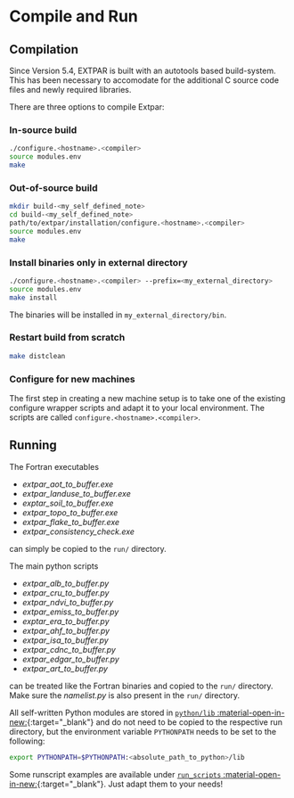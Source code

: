 # Compile and Run

## Compilation

Since Version 5.4, EXTPAR is built with an autotools based build-system. This has been necessary to accomodate for the additional C source code files and newly required libraries.

There are three options to compile Extpar: 

### In-source build

```bash
./configure.<hostname>.<compiler>
source modules.env  
make   
```

### Out-of-source build

```bash
mkdir build-<my_self_defined_note>
cd build-<my_self_defined_note>
path/to/extpar/installation/configure.<hostname>.<compiler>
source modules.env  
make  
```

### Install binaries only in external directory

```bash
./configure.<hostname>.<compiler> --prefix=<my_external_directory>
source modules.env  
make install  
```

The binaries will be installed in `my_external_directory/bin`.

### Restart build from scratch

```bash
make distclean 
```

### Configure for new machines

The first step in creating a new machine setup is to take one of
the existing configure wrapper scripts and adapt it to your local
environment. The scripts are called `configure.<hostname>.<compiler>`.

## Running

The Fortran executables 

*   *extpar_aot_to_buffer.exe*
*   *extpar_landuse_to_buffer.exe*
*   *exptar_soil_to_buffer.exe*
*   *extpar_topo_to_buffer.exe*
*   *extpar_flake_to_buffer.exe* 
*   *extpar_consistency_check.exe* 

can simply be copied to the `run/` directory.
 
The main python scripts 

*   *extpar_alb_to_buffer.py*
*   *extpar_cru_to_buffer.py*
*   *extpar_ndvi_to_buffer.py*
*   *extpar_emiss_to_buffer.py*
*   *exptar_era_to_buffer.py*
*   *extpar_ahf_to_buffer.py*
*   *extpar_isa_to_buffer.py*  
*   *extpar_cdnc_to_buffer.py*
*   *extpar_edgar_to_buffer.py*
*   *extpar_art_to_buffer.py*

can be treated like the Fortran binaries and copied to the `run/` directory. Make sure the *namelist.py* is also present in the `run/` directory.  

All self-written Python modules are stored in [`python/lib` :material-open-in-new:](https://github.com/C2SM/extpar/tree/master/python/lib){:target="_blank"}
and do not need to be copied to the respective run directory, but the environment variable `PYTHONPATH` needs to be set to the following:  
 
```bash
export PYTHONPATH=$PYTHONPATH:<absolute_path_to_python>/lib
```

Some runscript examples are available under [`run_scripts` :material-open-in-new:](https://github.com/C2SM/extpar/tree/master/run_scripts){:target="_blank"}.
Just adapt them to your needs!
